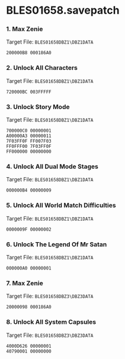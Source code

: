 # BLES01658.savepatch

### 1. Max Zenie

Target File: `BLES01658DBZ1\DBZ1DATA`

```
200000B8 000186A0
```

### 2. Unlock All Characters

Target File: `BLES01658DBZ1\DBZ1DATA`

```
720000BC 003FFFFF
```

### 3. Unlock Story Mode

Target File: `BLES01658DBZ1\DBZ1DATA`

```
700000C0 00000001
A00000A3 00000011
7F03FF0F FF007F03
FF0FFF00 7F03FF0F
FF000000 00000000
```

### 4. Unlock All Dual Mode Stages

Target File: `BLES01658DBZ1\DBZ1DATA`

```
000000B4 00000009
```

### 5. Unlock All World Match Difficulties

Target File: `BLES01658DBZ1\DBZ1DATA`

```
0000009F 00000002
```

### 6. Unlock The Legend Of Mr Satan

Target File: `BLES01658DBZ1\DBZ1DATA`

```
000000A0 00000001
```

### 7. Max Zenie

Target File: `BLES01658DBZ3\DBZ3DATA`

```
20000098 000186A0
```

### 8. Unlock All System Capsules

Target File: `BLES01658DBZ3\DBZ3DATA`

```
4000D626 00000001
40790001 00000000
```

